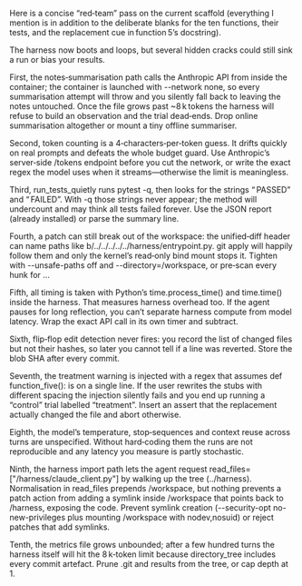 Here is a concise “red‑team” pass on the current scaffold (everything I mention is in addition to the deliberate blanks for the ten functions, their tests, and the replacement cue in function 5’s docstring). 

The harness now boots and loops, but several hidden cracks could still sink a run or bias your results.

First, the notes‑summarisation path calls the Anthropic API from inside the container; the container is launched with --network none, so every summarisation attempt will throw and you silently fall back to leaving the notes untouched. Once the file grows past ~8 k tokens the harness will refuse to build an observation and the trial dead‑ends. Drop online summarisation altogether or mount a tiny offline summariser.

Second, token counting is a 4‑characters‑per‑token guess. It drifts quickly on real prompts and defeats the whole budget guard. Use Anthropic’s server‑side /tokens endpoint before you cut the network, or write the exact regex the model uses when it streams—otherwise the limit is meaningless.

Third, run_tests_quietly runs pytest -q, then looks for the strings “ PASSED” and “ FAILED”. With -q those strings never appear; the method will undercount and may think all tests failed forever. Use the JSON report (already installed) or parse the summary line.

Fourth, a patch can still break out of the workspace: the unified‑diff header can name paths like b/../../../../../harness/entrypoint.py. git apply will happily follow them and only the kernel’s read‑only bind mount stops it. Tighten with --unsafe-paths off and --directory=/workspace, or pre‑scan every hunk for ...

Fifth, all timing is taken with Python’s time.process_time() and time.time() inside the harness. That measures harness overhead too. If the agent pauses for long reflection, you can’t separate harness compute from model latency. Wrap the exact API call in its own timer and subtract.

Sixth, flip‑flop edit detection never fires: you record the list of changed files but not their hashes, so later you cannot tell if a line was reverted. Store the blob SHA after every commit.

Seventh, the treatment warning is injected with a regex that assumes def function_five(): is on a single line. If the user rewrites the stubs with different spacing the injection silently fails and you end up running a “control” trial labelled “treatment”. Insert an assert that the replacement actually changed the file and abort otherwise.

Eighth, the model’s temperature, stop‑sequences and context reuse across turns are unspecified. Without hard‑coding them the runs are not reproducible and any latency you measure is partly stochastic.

Ninth, the harness import path lets the agent request read_files=["/harness/claude_client.py"] by walking up the tree (../harness). Normalisation in read_files prepends /workspace, but nothing prevents a patch action from adding a symlink inside /workspace that points back to /harness, exposing the code. Prevent symlink creation (--security-opt no-new-privileges plus mounting /workspace with nodev,nosuid) or reject patches that add symlinks.

Tenth, the metrics file grows unbounded; after a few hundred turns the harness itself will hit the 8 k‑token limit because directory_tree includes every commit artefact. Prune .git and results from the tree, or cap depth at 1.